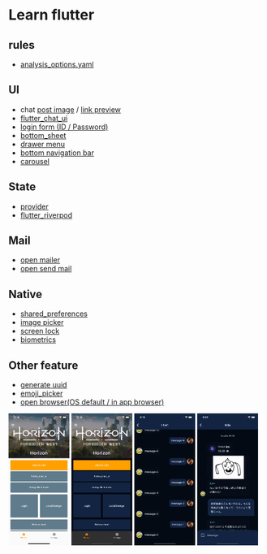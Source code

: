 # Learn flutter

## rules
- [analysis_options.yaml](https://github.com/flutter/samples/blob/master/analysis_options.yaml)

## UI
- chat [post image](https://pub.dev/packages/image_picker) / [link preview](https://pub.dev/packages/any_link_preview)
- [flutter_chat_ui](https://pub.dev/packages/flutter_chat_ui)
- [login form (ID / Password)](https://api.flutter.dev/flutter/material/TextField-class.html)
- [bottom_sheet](https://api.flutter.dev/flutter/material/BottomSheet-class.html)
- [drawer menu](https://api.flutter.dev/flutter/material/Drawer-class.html)
- [bottom navigation bar](https://api.flutter.dev/flutter/material/BottomNavigationBar-class.html)
- [carousel](https://pub.dev/packages/carousel_slider)

## State
- [provider](https://pub.dev/packages/provider)
- [flutter_riverpod](https://pub.dev/packages/flutter_riverpod)

## Mail
- [open mailer](https://pub.dev/packages/open_mail_app)
- [open send mail](https://pub.dev/packages/flutter_email_sender)

## Native
- [shared_preferences](https://pub.dev/packages/shared_preferences)
- [image picker](https://pub.dev/packages/image_picker)
- [screen lock](https://pub.dev/packages/flutter_screen_lock)
- [biometrics](https://pub.dev/packages/local_auth)

## Other feature
- [generate uuid](https://pub.dev/packages/uuid)
- [emoji_picker](https://pub.dev/packages/emoji_picker_flutter)
- [open browser(OS default / in app browser)](https://pub.dev/packages/url_launcher)


<p float="left">
  <img src="https://raw.githubusercontent.com/nakapon9517/flutter_example/main/assets/screenshots/light_mode.png" width="120" />
  <img src="https://raw.githubusercontent.com/nakapon9517/flutter_example/main/assets/screenshots/dark_mode.png" width="120" />
  <img src="https://raw.githubusercontent.com/nakapon9517/flutter_example/main/assets/screenshots/message.png" width="120" />
  <img src="https://raw.githubusercontent.com/nakapon9517/flutter_example/main/assets/screenshots/chat_ui.png" width="120" />
</p>
